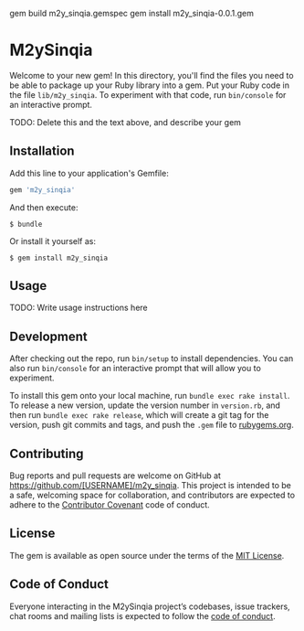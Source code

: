 gem build m2y_sinqia.gemspec
gem install m2y_sinqia-0.0.1.gem


# M2ySinqia

Welcome to your new gem! In this directory, you'll find the files you need to be able to package up your Ruby library into a gem. Put your Ruby code in the file `lib/m2y_sinqia`. To experiment with that code, run `bin/console` for an interactive prompt.

TODO: Delete this and the text above, and describe your gem

## Installation

Add this line to your application's Gemfile:

```ruby
gem 'm2y_sinqia'
```

And then execute:

    $ bundle

Or install it yourself as:

    $ gem install m2y_sinqia

## Usage

TODO: Write usage instructions here

## Development

After checking out the repo, run `bin/setup` to install dependencies. You can also run `bin/console` for an interactive prompt that will allow you to experiment.

To install this gem onto your local machine, run `bundle exec rake install`. To release a new version, update the version number in `version.rb`, and then run `bundle exec rake release`, which will create a git tag for the version, push git commits and tags, and push the `.gem` file to [rubygems.org](https://rubygems.org).

## Contributing

Bug reports and pull requests are welcome on GitHub at https://github.com/[USERNAME]/m2y_sinqia. This project is intended to be a safe, welcoming space for collaboration, and contributors are expected to adhere to the [Contributor Covenant](http://contributor-covenant.org) code of conduct.

## License

The gem is available as open source under the terms of the [MIT License](https://opensource.org/licenses/MIT).

## Code of Conduct

Everyone interacting in the M2ySinqia project’s codebases, issue trackers, chat rooms and mailing lists is expected to follow the [code of conduct](https://github.com/[USERNAME]/m2y_sinqia/blob/master/CODE_OF_CONDUCT.md).

